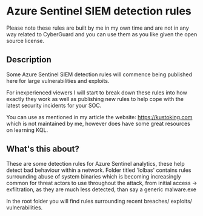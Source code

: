 # Azure Sentinel SIEM detection rules

Please note these rules are built by me in my own time and are not in any way related to CyberGuard and you can use them as you like given the open source license.

## Description
Some Azure Sentinel SIEM detection rules will commence being published here for large vulnerabilities and exploits.

For inexperienced viewers I will start to break down these rules into how exactly they work as well as publishing new rules to help cope with the latest security incidents for your SOC.

You can use as mentioned in my article the website: https://kustoking.com which is not maintained by me, however does have some great resources on learning KQL.

## What's this about?
These are some detection rules for Azure Sentinel analytics, these help detect bad behaviour within a network. Folder titled 'lolbas' contains rules surrounding abuse of system binaries which is becoming increasingly common for threat actors to use throughout the attack, from initial access -> exfiltration, as they are much less detected, than say a generic malware.exe 

In the root folder you will find rules surrounding recent breaches/ exploits/ vulnerabilities. 

